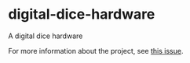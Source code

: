 # digital-dice-hardware
A digital dice hardware

For more information about the project, see [this issue](https://github.com/MarcosYonamine963/digital-dice-hardware/issues).
